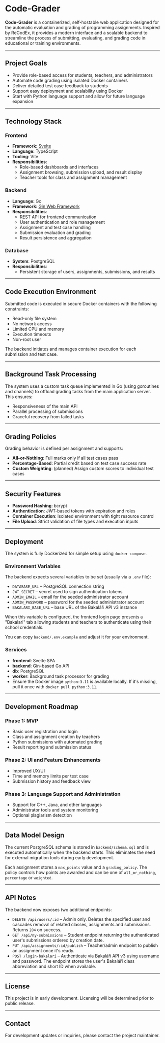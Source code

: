 # Code-Grader

**Code-Grader** is a containerized, self-hostable web application designed for the automatic evaluation and grading of programming assignments. Inspired by ReCodEx, it provides a modern interface and a scalable backend to streamline the process of submitting, evaluating, and grading code in educational or training environments.

---

## Project Goals

- Provide role-based access for students, teachers, and administrators
- Automate code grading using isolated Docker containers
- Deliver detailed test case feedback to students
- Support easy deployment and scalability using Docker
- Start with Python language support and allow for future language expansion

---

## Technology Stack

### Frontend
- **Framework**: [Svelte](https://svelte.dev/)
- **Language**: TypeScript
- **Tooling**: Vite
- **Responsibilities**:
  - Role-based dashboards and interfaces
  - Assignment browsing, submission upload, and result display
  - Teacher tools for class and assignment management

### Backend
- **Language**: Go
- **Framework**: [Gin Web Framework](https://github.com/gin-gonic/gin)
- **Responsibilities**:
  - REST API for frontend communication
  - User authentication and role management
  - Assignment and test case handling
  - Submission evaluation and grading
  - Result persistence and aggregation

### Database
- **System**: PostgreSQL
- **Responsibilities**:
  - Persistent storage of users, assignments, submissions, and results

---

## Code Execution Environment

Submitted code is executed in secure Docker containers with the following constraints:

- Read-only file system
- No network access
- Limited CPU and memory
- Execution timeouts
- Non-root user

The backend initiates and manages container execution for each submission and test case.

---

## Background Task Processing

The system uses a custom task queue implemented in Go (using goroutines and channels) to offload grading tasks from the main application server. This ensures:

- Responsiveness of the main API
- Parallel processing of submissions
- Graceful recovery from failed tasks

---

## Grading Policies

Grading behavior is defined per assignment and supports:

- **All-or-Nothing**: Full marks only if all test cases pass
- **Percentage-Based**: Partial credit based on test case success rate
- **Custom Weighting**: (planned) Assign custom scores to individual test cases

---

## Security Features

- **Password Hashing**: bcrypt
- **Authentication**: JWT-based tokens with expiration and roles
- **Container Execution**: Isolated environment with tight resource control
- **File Upload**: Strict validation of file types and execution inputs

---

## Deployment

The system is fully Dockerized for simple setup using `docker-compose`.

### Environment Variables
The backend expects several variables to be set (usually via a `.env` file):

- `DATABASE_URL` – PostgreSQL connection string
- `JWT_SECRET` – secret used to sign authentication tokens
- `ADMIN_EMAIL` – email for the seeded administrator account
- `ADMIN_PASSWORD` – password for the seeded administrator account
- `BAKALARI_BASE_URL` – base URL of the Bakaláři API v3 instance

When this variable is configured, the frontend login page presents a
"Bakalari" tab allowing students and teachers to authenticate using their
school credentials.

You can copy `backend/.env.example` and adjust it for your environment.

### Services
- **frontend**: Svelte SPA
- **backend**: Gin-based Go API
- **db**: PostgreSQL
- **worker**: Background task processor for grading
- Ensure the Docker image `python:3.11` is available locally. If it's missing,
  pull it once with `docker pull python:3.11`.

---

## Development Roadmap

### Phase 1: MVP
- Basic user registration and login
- Class and assignment creation by teachers
- Python submissions with automated grading
- Result reporting and submission status

### Phase 2: UI and Feature Enhancements
- Improved UX/UI
- Time and memory limits per test case
- Submission history and feedback view

### Phase 3: Language Support and Administration
- Support for C++, Java, and other languages
- Administrator tools and system monitoring
- Optional plagiarism detection

---

## Data Model Design

The current PostgreSQL schema is stored in `backend/schema.sql` and is executed automatically when the backend starts. This eliminates the need for external migration tools during early development.

Each assignment stores a `max_points` value and a `grading_policy`. The policy controls how points are awarded and can be one of `all_or_nothing`, `percentage` or `weighted`.

---

## API Notes

The backend now exposes two additional endpoints:

- `DELETE /api/users/:id` – Admin only. Deletes the specified user and cascades removal of related classes, assignments and submissions. Returns `204` on success.
- `GET /api/my-submissions` – Student endpoint returning the authenticated user's submissions ordered by creation date.
- `PUT /api/assignments/:id/publish` – Teacher/admin endpoint to publish an assignment once it's ready.
- `POST /login-bakalari` – Authenticate via Bakaláři API v3 using username and password.
  The endpoint stores the user's Bakaláři class abbreviation and short ID when available.

---

## License

This project is in early development. Licensing will be determined prior to public release.

---

## Contact

For development updates or inquiries, please contact the project maintainer.
